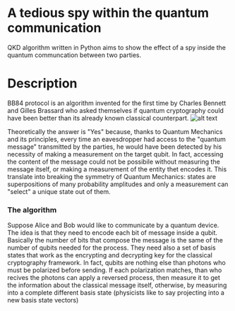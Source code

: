 # A tedious spy within the quantum communication
QKD algorithm written in Python aims to show the effect of a spy inside the quantum communcation between two parties. 

# Description
BB84 protocol is an algorithm invented for the first time by Charles Bennett and Gilles Brassard who asked themselves if quantum cryptography could have been better than its already known classical counterpart.
![alt text]([http://url/to/img.png](https://en.wikipedia.org/wiki/Charles_H._Bennett_%28physicist%29#/media/File:Dr._Charles_Bennett_IBM_Fellow.jpg))

Theoretically the answer is "Yes" because, thanks to Quantum Mechanics and its principles, every time an eavesdropper had access to the "quantum message" transmitted by the parties, he would have been detected by his necessity of making a measurement on the target qubit.
In fact, accessing the content of the message could not be possibile without measuring the message itself, or making a measurement of the entity thet encodes it. This translate into breaking the symmetry of Quantum Mechanics: states are superpositions of many probability amplitudes and only a measurement can "select" a unique state out of them. 

### The algorithm
Suppose Alice and Bob would like to communicate by a quantum device. The idea is that they need to encode each bit of message inside a qubit. Basically the number of bits that compose the message is the same of the number of qubits needed for the process. They need also a set of basis states that work as the encrypting and decrypting key for the classical cryptography framework. In fact, qubits are nothing else than photons who must be polarized before sending. If each polarization matches, than who recives the photons can apply a reversed process, then measure it to get the information about the classical message itself, otherwise, by measuring into a complete different basis state (physicists like to say projecting into a new basis state vectors)
